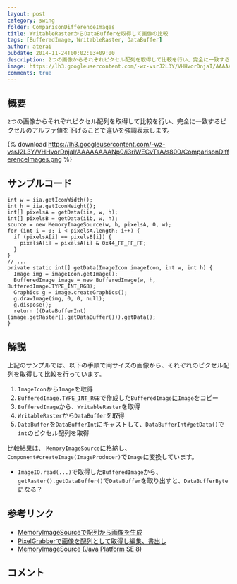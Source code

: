 ```yaml
---
layout: post
category: swing
folder: ComparisonDifferenceImages
title: WritableRasterからDataBufferを取得して画像の比較
tags: [BufferedImage, WritableRaster, DataBuffer]
author: aterai
pubdate: 2014-11-24T00:02:03+09:00
description: 2つの画像からそれぞれピクセル配列を取得して比較を行い、完全に一致するピクセルのアルファ値を下げることで違いを強調表示します。
image: https://lh3.googleusercontent.com/-wz-vsrJ2L3Y/VHHvorDnjaI/AAAAAAAANp0/i3riWECvTsA/s800/ComparisonDifferenceImages.png
comments: true
---
```

## 概要
`2`つの画像からそれぞれピクセル配列を取得して比較を行い、完全に一致するピクセルのアルファ値を下げることで違いを強調表示します。

{% download https://lh3.googleusercontent.com/-wz-vsrJ2L3Y/VHHvorDnjaI/AAAAAAAANp0/i3riWECvTsA/s800/ComparisonDifferenceImages.png %}

## サンプルコード
<pre class="prettyprint"><code>int w = iia.getIconWidth();
int h = iia.getIconHeight();
int[] pixelsA = getData(iia, w, h);
int[] pixelsB = getData(iib, w, h);
source = new MemoryImageSource(w, h, pixelsA, 0, w);
for (int i = 0; i &lt; pixelsA.length; i++) {
  if (pixelsA[i] == pixelsB[i]) {
    pixelsA[i] = pixelsA[i] &amp; 0x44_FF_FF_FF;
  }
}
// ...
private static int[] getData(ImageIcon imageIcon, int w, int h) {
  Image img = imageIcon.getImage();
  BufferedImage image = new BufferedImage(w, h, BufferedImage.TYPE_INT_RGB);
  Graphics g = image.createGraphics();
  g.drawImage(img, 0, 0, null);
  g.dispose();
  return ((DataBufferInt) (image.getRaster().getDataBuffer())).getData();
}
</code></pre>

## 解説
上記のサンプルでは、以下の手順で同サイズの画像から、それぞれのピクセル配列を取得して比較を行っています。

1. `ImageIcon`から`Image`を取得
1. `BufferedImage.TYPE_INT_RGB`で作成した`BufferedImage`に`Image`をコピー
1. `BufferedImage`から、`WritableRaster`を取得
1. `WritableRaster`から`DataBuffer`を取得
1. `DataBuffer`を`DataBufferInt`にキャストして、`DataBufferInt#getData()`で`int`のピクセル配列を取得

比較結果は、 `MemoryImageSource`に格納し、`Component#createImage(ImageProducer)`で`Image`に変換しています。

- `ImageIO.read(...)`で取得した`BufferedImage`から、`getRaster().getDataBuffer()`で`DataBuffer`を取り出すと、`DataBufferByte`になる？

<!-- dummy comment line for breaking list -->

## 参考リンク
- [MemoryImageSourceで配列から画像を生成](https://ateraimemo.com/Swing/MemoryImageSource.html)
- [PixelGrabberで画像を配列として取得し編集、書出し](https://ateraimemo.com/Swing/PixelGrabber.html)
- [MemoryImageSource (Java Platform SE 8)](https://docs.oracle.com/javase/jp/8/docs/api/java/awt/image/MemoryImageSource.html)

<!-- dummy comment line for breaking list -->

## コメント
